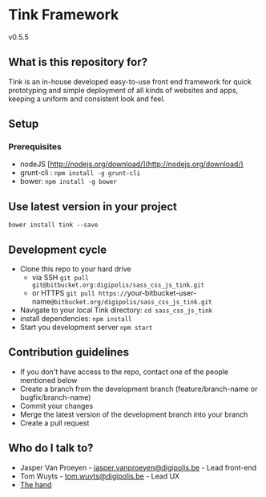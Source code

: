 # Tink Framework
v0.5.5

## What is this repository for?

Tink is an in-house developed easy-to-use front end framework for quick prototyping and simple deployment of all kinds of websites and apps, keeping a uniform and consistent look and feel.

## Setup

### Prerequisites
* nodeJS [http://nodejs.org/download/](http://nodejs.org/download/)
* grunt-cli : `npm install -g grunt-cli`
* bower: `npm install -g bower`

## Use latest version in your project
`bower install tink --save`

## Development cycle
* Clone this repo to your hard drive
  * via SSH `git pull git@bitbucket.org:digipolis/sass_css_js_tink.git`
  * or HTTPS `git pull https://`your-bitbucket-user-name`@bitbucket.org/digipolis/sass_css_js_tink.git`
* Navigate to your local Tink directory: `cd sass_css_js_tink`
* install dependencies: `npm install`
* Start you development server `npm start`

## Contribution guidelines

* If you don't have access to the repo, contact one of the people mentioned below
* Create a branch from the development branch (feature/branch-name or bugfix/branch-name)
* Commit your changes
* Merge the latest version of the development branch into your branch
* Create a pull request

## Who do I talk to?

* Jasper Van Proeyen - jasper.vanproeyen@digipolis.be - Lead front-end
* Tom Wuyts - tom.wuyts@digipolis.be - Lead UX
* [The hand](https://www.youtube.com/watch?v=_O-QqC9yM28)
